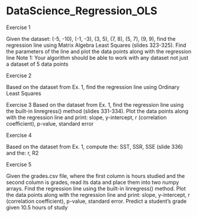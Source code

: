 # DataScience_Regression_OLS

Exercise 1
  
  Given the dataset: (-5, -10), (-1, -3), (3, 5), (7, 8), (5, 7), (9, 9), find the regression line using
  Matrix Algebra Least Squares (slides 323-325). Find the parameters of the line and plot the data points along with the regression line
  Note 1: Your algorithm should be able to work with any dataset not just a dataset of 5 data
  points

Exercise 2

  Based on the dataset from Ex. 1, find the regression line using Ordinary Least Squares
 
Exercise 3
  Based on the dataset from Ex. 1, find the regression line using the built-in linregress()
  method (slides 331-334). Plot the data points along with the regression line and print: slope,
  y-intercept, r (correlation coefficient), p-value, standard error

Exercise 4
  
  Based on the dataset from Ex. 1, compute the: SST, SSR, SSE (slide 336) and the: r, R2

Exercise 5
  
  Given the grades.csv file, where the first column is hours studied and the second column is
  grades, read its data and place them into two numpy arrays. Find the regression line using the
  built-in linregress() method. Plot the data points along with the regression line
  and print: slope, y-intercept, r (correlation coefficient), p-value, standard error. Predict a student’s
  grade given 10.5 hours of study
